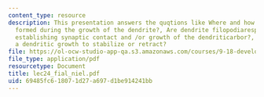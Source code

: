 ```yaml
---
content_type: resource
description: This presentation answers the quqtions like Where and how are synapses
  formed during the growth of the dendrite?, Are dendrite filopodiaresponsible for
  establishing synaptic contact and /or growth of the dendriticarbor?, and what causes
  a dendritic growth to stabilize or retract?
file: https://ol-ocw-studio-app-qa.s3.amazonaws.com/courses/9-18-developmental-neurobiology-spring-2005/69485fc618071d27a697d1be914241bb_lec24_fial_niel.pdf
file_type: application/pdf
resourcetype: Document
title: lec24_fial_niel.pdf
uid: 69485fc6-1807-1d27-a697-d1be914241bb
---
```

